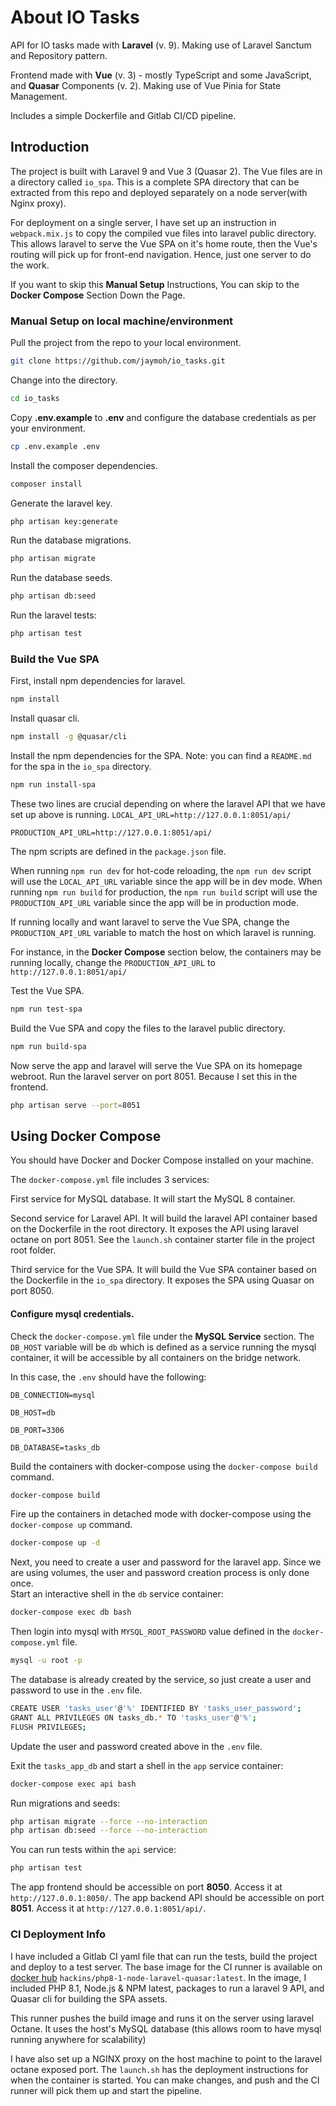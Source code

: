 # About IO Tasks

API for IO tasks made with **Laravel** (v. 9). Making use of Laravel Sanctum and Repository pattern.

Frontend made with **Vue** (v. 3) - mostly TypeScript and some JavaScript, and **Quasar** Components (v. 2). 
Making use of Vue Pinia for State Management. 

Includes a simple Dockerfile and Gitlab CI/CD pipeline.

## Introduction
The project is built with Laravel 9 and Vue 3 (Quasar 2). The Vue files are in a directory called `io_spa`. 
This is a complete SPA directory that can be extracted from this repo and deployed separately on a node server(with Nginx proxy).

For deployment on a single server, I have set up an instruction in `webpack.mix.js` to copy the compiled vue files into laravel public directory. 
This allows laravel to serve the Vue SPA on it's home route, then the Vue's routing will pick up for front-end navigation.
Hence, just one server to do the work. 

If you want to skip this **Manual Setup** Instructions, You can skip to the **Docker Compose** Section Down the Page. 

### Manual Setup on local machine/environment
Pull the project from the repo to your local environment.

```bash
git clone https://github.com/jaymoh/io_tasks.git
```
Change into the directory.

```bash
cd io_tasks
```
Copy **.env.example** to **.env** and configure the database credentials as per your environment.

```bash
cp .env.example .env
```

Install the composer dependencies.

```bash
composer install
```

Generate the laravel key.

```bash
php artisan key:generate
```

Run the database migrations.

```bash
php artisan migrate
```
Run the database seeds.

```bash
php artisan db:seed
```

Run the laravel tests: 

```bash
php artisan test
```


### Build the Vue SPA
First, install npm dependencies for laravel.

```bash
npm install
```

Install quasar cli.

```bash
npm install -g @quasar/cli
```
Install the npm dependencies for the SPA. Note: you can find a `README.md` for the spa in the `io_spa` directory.

```bash
npm run install-spa
```

These two lines are crucial depending on where the laravel API that we have set up above is running.
`LOCAL_API_URL=http://127.0.0.1:8051/api/`

`PRODUCTION_API_URL=http://127.0.0.1:8051/api/`

The npm scripts are defined in the `package.json` file. 

When running `npm run dev` for hot-code reloading, the `npm run dev` script will use the `LOCAL_API_URL` variable since the app will be in dev mode. 
When running `npm run build` for production, the `npm run build` script will use the `PRODUCTION_API_URL` variable since the app will be in production mode. 

If running locally and want laravel to serve the Vue SPA, 
change the `PRODUCTION_API_URL` variable to match the host on which laravel is running. 

For instance, in the **Docker Compose** section below, the containers may be running locally, change the `PRODUCTION_API_URL` to `http://127.0.0.1:8051/api/`

Test the Vue SPA.

```bash
npm run test-spa
```

Build the Vue SPA and copy the files to the laravel public directory.

```bash
npm run build-spa
```

Now serve the app and laravel will serve the Vue SPA on its homepage webroot.
Run the laravel server on port 8051.
Because I set this in the frontend.

```bash
php artisan serve --port=8051
```


## Using Docker Compose
You should have Docker and Docker Compose installed on your machine.

The `docker-compose.yml` file includes 3 services: 

First service for MySQL database. It will start the MySQL 8 container.

Second service for Laravel API. It will build the laravel API container based on the Dockerfile in the root directory.
It exposes the API using laravel octane on port 8051. 
See the `launch.sh` container starter file in the project root folder.

Third service for the Vue SPA. It will build the Vue SPA container based on the Dockerfile in the `io_spa` directory.
It exposes the SPA using Quasar on port 8050.

#### Configure mysql credentials.

Check the `docker-compose.yml` file under the **MySQL Service** section. The `DB_HOST` variable will be `db` which is defined as a service running 
the mysql container, it will be accessible by all containers on the bridge network. 

In this case, the `.env` should have the following: 

`DB_CONNECTION=mysql`

`DB_HOST=db`

`DB_PORT=3306`

`DB_DATABASE=tasks_db`

Build the containers with docker-compose using the `docker-compose build` command.

```bash
docker-compose build
```
Fire up the containers in detached mode with docker-compose using the `docker-compose up` command.

```bash
docker-compose up -d
```

Next, you need to create a user and password for the laravel app. 
Since we are using volumes, the user and password creation process is only done once.  
Start an interactive shell in the `db` service container: 

```bash
docker-compose exec db bash
```

Then login into mysql with `MYSQL_ROOT_PASSWORD` value defined in the `docker-compose.yml` file.

```bash
mysql -u root -p
```

The database is already created by the service, so just create a user and password to use in the `.env` file.

```bash
CREATE USER 'tasks_user'@'%' IDENTIFIED BY 'tasks_user_password';
GRANT ALL PRIVILEGES ON tasks_db.* TO 'tasks_user'@'%';
FLUSH PRIVILEGES;
```

Update the user and password created above in the `.env` file. 

Exit the `tasks_app_db` and start a shell in the `app` service container:  

```bash
docker-compose exec api bash
```

Run migrations and seeds: 

```bash
php artisan migrate --force --no-interaction
php artisan db:seed --force --no-interaction
```

You can run tests within the `api` service: 

```bash
php artisan test
```

The app frontend should be accessible on port **8050**. Access it at `http://127.0.0.1:8050/`.
The app backend API should be accessible on port **8051**. Access it at `http://127.0.0.1:8051/api/`.


### CI Deployment Info
I have included a Gitlab CI yaml file
that can run the tests, build the project and deploy to a test server.
The base image for the CI runner is available on [docker hub](https://hub.docker.com/r/hackins/php8-1-node-laravel-quasar)
`hackins/php8-1-node-laravel-quasar:latest`.
In the image, I included PHP 8.1, Node.js & NPM latest, packages to run a laravel 9 API, and Quasar cli for building the SPA assets.

This runner pushes the build image and runs it on the server using laravel Octane.
It uses the host's MySQL database (this allows room to have mysql running anywhere for scalability)

I have also set up a NGINX proxy on the host machine to point to the laravel octane exposed port.
The `launch.sh` has the deployment instructions for when the container is started.
You can make changes, and push and the CI runner will pick them up and start the pipeline.
